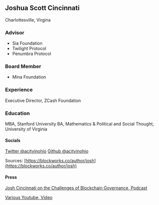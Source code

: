 ## Joshua Scott Cincinnati
Charlottesville, Virgina

### Advisor
* Sia Foundation
* Twilight Protocol
* Penumbra Protocol

### Board Member
* Mina Foundation

### Experience
Executive Director, ZCash Foundation

### Education
MBA, Stanford University
BA, Mathematics & Political and Social Thought, University of Virginia
  
#### Socials
[Twitter @acityinohio](https://x.com/acityinohio)
[Github @acityinohio](https://github.com/acityinohio)

Sources: [https://blockworks.co/author/josh](https://blockworks.co/author/josh)

#### Press

[Josh Cincinnati on the Challenges of Blockchain Governance, Podcast](https://podcasts.apple.com/gb/podcast/josh-cincinnati-on-the-challenge-of-blockchain-governance/id1480586463?i=1000496912213)

[Various Youtube, Video](https://golden.com/wiki/Josh_Cincinnati-ZYMADEZ)
